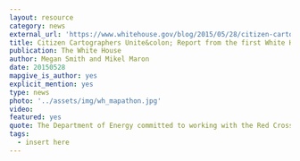 ```yaml
---
layout: resource
category: news
external_url: 'https://www.whitehouse.gov/blog/2015/05/28/citizen-cartographers-unite-report-first-white-house-mapathon'
title: Citizen Cartographers Unite&colon; Report from the first White House Mapathon
publication: The White House
author: Megan Smith and Mikel Maron
date: 20150528
mapgive_is_author: yes
explicit_mention: yes
type: news
photo: '../assets/img/wh_mapathon.jpg'
video:
featured: yes
quote: The Department of Energy committed to working with the Red Cross to continue open mapping national power outage information with the goal of having complete data for the entire country
tags:
  - insert here
---
```

